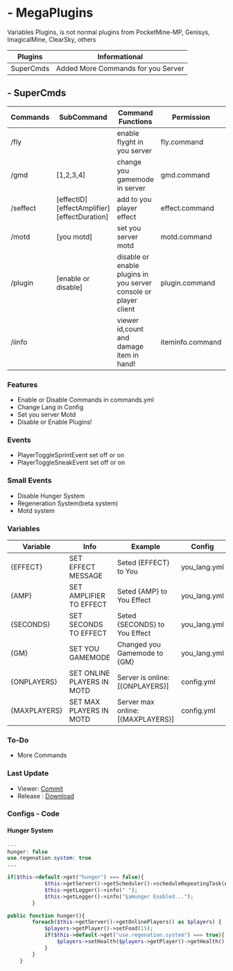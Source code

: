 # - MegaPlugins
Variables Plugins, is not normal plugins from PocketMine-MP, Genisys, ImagicalMine, ClearSky, others

| Plugins | Informational |
| ---- | ------ |
| SuperCmds | Added More Commands for you Server |


## - SuperCmds
| Commands | SubCommand | Command Functions | Permission | Aliases |
| -------- | -------- | ----------------| ----------- | ------- |
| /fly | <not found> | enable flyght in you server | fly.command | /flyght |
| /gmd | [1,2,3,4] | change you gamemode in server | gmd.command | /gmode | 
| /seffect | [effectID] [effectAmplifier] [effectDuration] | add to you player effect | effect.command | /seffecter | 
| /motd | [you motd] | set you server motd | motd.command | /smotd |
| /plugin | [enable or disable] | disable or enable plugins in you server console or player client | plugin.command | /splg |
| /iinfo | <not found> | viewer id,count and damage item in hand! | iteminfo.command | /siinfo |

### Features
- Enable or Disable Commands in commands.yml
- Change Lang in Config
- Set you server Motd
- Disable or Enable Plugins!

### Events
- PlayerToggleSprintEvent set off or on
- PlayerToggleSneakEvent set off or on

### Small Events
- Disable Hunger System
- Regeneration System(beta system)
- Motd system

### Variables
| Variable | Info | Example | Config |
| ------- | ---- | ------ | ----- |
| {EFFECT} | SET EFFECT MESSAGE | Seted {EFFECT} to You | you_lang.yml |
| {AMP} | SET AMPLIFIER TO EFFECT | Seted {AMP} to You Effect | you_lang.yml |
| {SECONDS} | SET SECONDS TO EFFECT | Seted {SECONDS} to You Effect | you_lang.yml |
| {GM} | SET YOU GAMEMODE | Changed you Gamemode to {GM} | you_lang.yml |
| {ONPLAYERS} | SET ONLINE PLAYERS IN MOTD | Server is online: [{ONPLAYERS}] | config.yml |
| {MAXPLAYERS} | SET MAX PLAYERS IN MOTD | Server max online: [{MAXPLAYERS}] | config.yml |

### To-Do
- More Commands

### Last Update
- Viewer: [Commit](https://github.com/RedstoneAlmeida/MegaPlugins/commit/8b162d70cb29c9e0d4a899002ec728bfa18d2d5c)
- Release : [Download](https://github.com/RedstoneAlmeida/MegaPlugins/releases/tag/SuperCMDS)

### Configs - Code
#### Hunger System
```php
---
hunger: false
use.regenation.system: true
...
```

```php
if($this->default->get("hunger") === false){
            $this->getServer()->getScheduler()->scheduleRepeatingTask(new CallbackTask(array($this, "hunger")), 10);
            $this->getLogger()->info(" ");
            $this->getLogger()->info("§aHunger Enabled...");
        }

public function hunger(){
        foreach($this->getServer()->getOnlinePlayers() as $players) {
            $players->getPlayer()->setFood(15);
            if($this->default->get("use.regenation.system") === true){
                $players->setHealth($players->getPlayer()->getHealth() + 1);
            }
        }
    }
```
